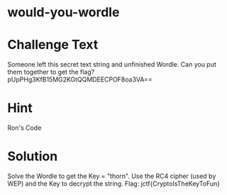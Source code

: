 <h1>would-you-wordle</h1>

<h1>Challenge Text</h1>

Someone left this secret text string and unfinished Wordle. Can you put them together to get the flag?
pUpPHg3KfB15MG2KGtQQMDEECPOF8oa3VA==

<h1>Hint</h1>

Ron's Code

<h1>Solution</h1>
Solve the Wordle to get the Key = "thorn". Use the RC4 cipher (used by WEP) and the Key to decrypt the string.
Flag: jctf{CryptoIsTheKeyToFun}
